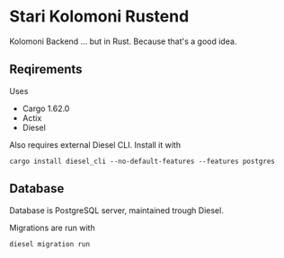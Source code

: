 # Stari Kolomoni Rustend

Kolomoni Backend ... but in Rust. Because that's a good idea.


## Reqirements
Uses
 - Cargo 1.62.0
 - Actix
 - Diesel

Also requires external Diesel CLI. Install it with

```shell
cargo install diesel_cli --no-default-features --features postgres
```

## Database

Database is PostgreSQL server, maintained trough Diesel.

Migrations are run with

```shell
diesel migration run
```